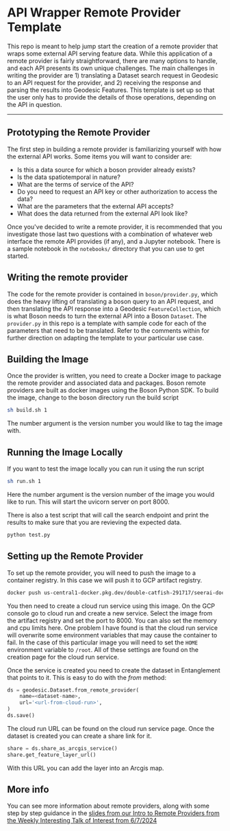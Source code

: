 # API Wrapper Remote Provider Template

This repo is meant to help jump start the creation of a remote provider that
wraps some external API serving feature data. While this application of a remote provider is
fairly straightforward, there are many options to handle, and each API presents its own
unique challenges. The main challenges in writing the provider are 1) translating a Dataset search
request in Geodesic to an API request for the provider, and 2) receiving the response and parsing the
results into Geodesic Features. This template is set up so that the user only has to provide the
details of those operations, depending on the API in question.

---

## Prototyping the Remote Provider

The first step in building a remote provider is familiarizing yourself with how the external API works. Some items you
will want to consider are:

- Is this a data source for which a boson provider already exists?
- Is the data spatiotemporal in nature?
- What are the terms of service of the API?
- Do you need to request an API key or other authorization to access the data?
- What are the parameters that the external API accepts?
- What does the data returned from the external API look like?

Once you've decided to write a remote provider, it is recommended that you investigate those last two questions
with a combination of whatever web interface the remote API provides (if any), and a Jupyter notebook. There is a sample
notebook in the `notebooks/` directory that you can use to get started.

## Writing the remote provider

The code for the remote provider is contained in `boson/provider.py`, which does the heavy lifting of translating a boson query
to an API request, and then translating the API response into a Geodesic `FeatureCollection`, which is what Boson needs to turn
the external API into a Boson `Dataset`. The `provider.py` in this repo is a template with sample code for each of the parameters that
need to be translated. Refer to the comments within for further direction on adapting the template to your particular use case.

## Building the Image

Once the provider is written, you need to create a Docker image to package the remote provider and associated data and packages.
Boson remote providers are built as docker images using the Boson Python SDK.
To build the image, change to the boson directory run the build script

```bash
sh build.sh 1
```

The number argument is the version number you would like to tag the image with.

## Running the Image Locally

If you want to test the image locally you can run it using the run script

```bash
sh run.sh 1
```

Here the number argument is the version number of the image you would like to run.
This will start the uvicorn server on port 8000.

There is also a test script that will call the search endpoint and print the results to make
sure that you are revieving the expected data.

```bash
python test.py
```

## Setting up the Remote Provider

To set up the remote provider, you will need to push the image to a container registry. In this case
we will push it to GCP artifact registry.

```bash
docker push us-central1-docker.pkg.dev/double-catfish-291717/seerai-docker/images/<image name>:v0.0.1
```

You then need to create a cloud run service using this image. On the GCP console go to cloud run and create a new service.
Select the image from the artifact registry and set the port to 8000. You can also set the memory and cpu limits here.
One problem I have found is that the cloud run service will overwrite some environment variables that may cause the container to fail. In the case of this particular image you will need to set the `HOME`
environment variable to `/root`. All of these settings are found on the creation page for the cloud run service.

Once the service is created you need to create the dataset in Entanglement that points to it. This is easy to do with the _from_ method:

```python
ds = geodesic.Dataset.from_remote_provider(
    name=<dataset-name>,
    url='<url-from-cloud-run>',
)
ds.save()
```

The cloud run URL can be found on the cloud run service page. Once the dataset is created you can
create a share link for it.

```python
share = ds.share_as_arcgis_service()
share.get_feature_layer_url()
```

With this URL you can add the layer into an Arcgis map.

## More info

You can see more information about remote providers, along with some step by step guidance in the [slides from our Intro to Remote Providers
from the Weekly Interesting Talk of Interest from 6/7/2024](https://seerai-my.sharepoint.com/:p:/g/personal/sgilhool_seerai_onmicrosoft_com/ETd3crhrRbtOoS_9W9ciNhoBeejufLu4QZ-i-hdEN2MW8A?e=HpORpB)
